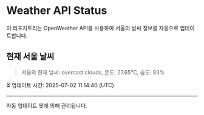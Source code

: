 
# Weather API Status

이 리포지토리는 OpenWeather API를 사용하여 서울의 날씨 정보를 자동으로 업데이트합니다.

## 현재 서울 날씨
> 서울의 현재 날씨: overcast clouds, 온도: 27.65°C, 습도: 83%

⏳ 업데이트 시간: 2025-07-02 11:14:40 (UTC)

---
자동 업데이트 봇에 의해 관리됩니다.
